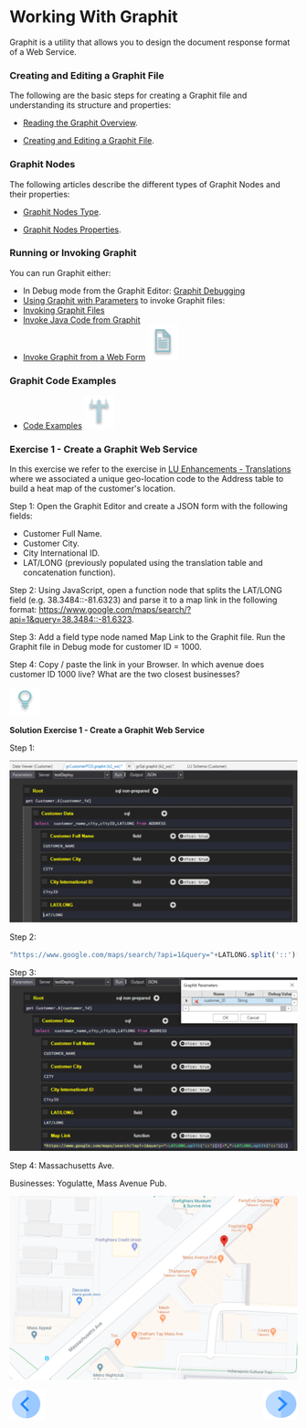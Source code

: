# Working With Graphit

Graphit is a utility that allows you to design the document response format of a Web Service.

### Creating and Editing a Graphit File

The following are the basic steps for creating a Graphit file and understanding its structure and properties:

-  [Reading the Graphit Overview](/articles/15_web_services/17_Graphit/01_graphit_overview.md).

-  [Creating and Editing a Graphit File](/articles/15_web_services/17_Graphit/02_create_and_edit_a_graphit_file.md).

### Graphit Nodes 
The following articles describe the different types of Graphit Nodes and their properties:

-  [Graphit Nodes Type](/articles/15_web_services/17_Graphit/03_graphit_node_types.md).

-  [Graphit Nodes Properties](/articles/15_web_services/17_Graphit/04_graphit_node_properties.md).

### Running or Invoking Graphit
You can run Graphit either:
- In Debug mode from the Graphit Editor: [Graphit Debugging](/articles/15_web_services/17_Graphit/05_graphit_debugging.md)
- [Using Graphit with Parameters](/articles/15_web_services/17_Graphit/06_using_graphit_files_with_parameters.md)
to invoke Graphit files:
- [Invoking Graphit Files](/articles/15_web_services/17_Graphit/07_invoking_graphit_files.md)
- [Invoke Java Code from Graphit](/articles/15_web_services/17_Graphit/08_invoke_javacode_from_graphit.md)
- [Invoke Graphit from a Web Form](/articles/15_web_services/17_Graphit/09_invoke_graphit_from_outside_studio.md)
![](/academy/Training_Level_1/03_fabric_basic_LU/images/example.png)
### Graphit Code Examples  
- [Code Examples](/articles/15_web_services/17_Graphit/10_graphit_examples.md)
![](/academy/Training_Level_1/05_LU_Enhancements/images/Exercise.png) 

### Exercise 1 - Create a Graphit Web Service 
In this exercise we refer to the exercise in [LU Enhancements - Translations](/master/academy/Training_Level_1/05_LU_Enhancements/04_LU_Enhancements_lookup-translations_flow.md) where we associated a unique geo-location code to the Address table to build a heat map of the customer's location.
 
Step 1: 
Open the Graphit Editor and create a JSON form with the following fields:
- Customer Full Name.
- Customer City.
- City International ID.
- LAT/LONG (previously populated using the translation table and concatenation function).

Step 2:
Using JavaScript, open a function node that splits the LAT/LONG field (e.g. 38.3484::-81.6323) and parse it to a map link
in the following format: https://www.google.com/maps/search/?api=1&query=38.3484::-81.6323.

Step 3:
Add a field type node named Map Link to the Graphit file.
Run the Graphit file in Debug mode for customer ID = 1000.

Step 4:
Copy / paste the link in your Browser.
In which avenue does customer ID 1000 live? What are the two closest businesses? 

![](/academy/Training_Level_1/05_LU_Enhancements/images/Solution.png) 

**Solution Exercise 1 - Create a Graphit Web Service**

Step 1: 

![](/academy/Training_Level_1/06_web_services/images/graphit_exercise1Step1.PNG)

Step 2:
```javascript
"https://www.google.com/maps/search/?api=1&query="+LATLONG.split('::')[0]+","+LATLONG.split('::')[1]'''
```
Step 3:
![](/academy/Training_Level_1/06_web_services/images/graphit_exercise1Step3.PNG)

Step 4:
Massachusetts Ave.

Businesses: Yogulatte, Mass Avenue Pub.

![](/academy/Training_Level_1/06_web_services/images/graphit_exercise1Step4.PNG)
            

[![Previous](/articles/images/Previous.png)](/academy/Training_Level_1/06_web_services/05_quiz.md)
[<img align="right" width="60" height="54" src="/articles/images/Next.png">](/academy/Training_Level_1/06_web_services/07_graphit_quiz.md)
